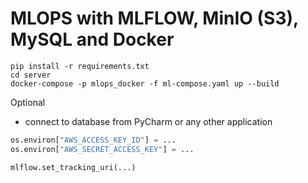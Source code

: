 # MLOPS with MLFLOW, MinIO (S3), MySQL and Docker

```commandline
pip install -r requirements.txt
cd server
docker-compose -p mlops_docker -f ml-compose.yaml up --build
```

Optional
- connect to database from PyCharm or any other application

```python
os.environ["AWS_ACCESS_KEY_ID"] = ...
os.environ["AWS_SECRET_ACCESS_KEY"] = ...

mlflow.set_tracking_uri(...)
```